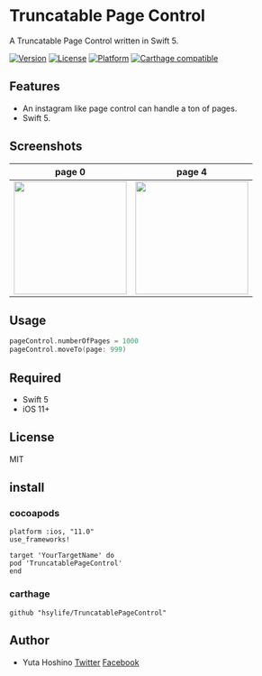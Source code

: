  # Truncatable Page Control
A Truncatable Page Control written in Swift 5.

[![Version](https://img.shields.io/cocoapods/v/TruncatablePageControl.svg?style=flat)](http://cocoadocs.org/docsets/TruncatablePageControl) 
[![License](https://img.shields.io/cocoapods/l/TruncatablePageControl.svg?style=flat)](http://cocoadocs.org/docsets/TruncatablePageControl)
[![Platform](https://img.shields.io/cocoapods/p/TruncatablePageControl.svg?style=flat)](http://cocoadocs.org/docsets/TruncatablePageControl)
[![Carthage compatible](https://img.shields.io/badge/Carthage-compatible-4BC51D.svg?style=flat)](https://github.com/hsylife/TruncatablePageControl)

## Features
- An instagram like page control can handle a ton of pages.
- Swift 5.

## Screenshots
|  page 0  |  page 4  |
| ---- | ---- |
|  <img src="https://user-images.githubusercontent.com/11023238/68178729-7142e280-ffd0-11e9-9e62-1e43b946c0f7.png" width="200">  |  <img src="https://user-images.githubusercontent.com/11023238/68178730-7142e280-ffd0-11e9-8c73-78f005bc55fb.png" width="200">  |


## Usage

```swift
pageControl.numberOfPages = 1000
pageControl.moveTo(page: 999) 
```

## Required
- Swift 5
- iOS 11+

## License
MIT

## install
### cocoapods
```Podfile
platform :ios, "11.0" 
use_frameworks!

target 'YourTargetName' do
pod 'TruncatablePageControl'
end
```

### carthage
```Cartfile
github "hsylife/TruncatablePageControl"
```

## Author
- Yuta Hoshino [Twitter](https://twitter.com/hsylife) [Facebook](https://www.facebook.com/yuta.hoshino)
